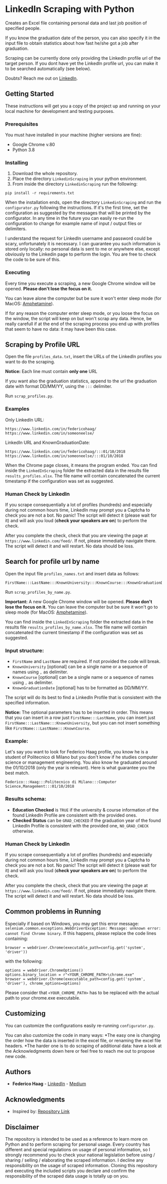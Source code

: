 # LinkedIn Scraping with Python

Creates an Excel file containing personal data and last job position of specified people.

If you know the graduation date of the person, you can also specify it in the input file to obtain statistics about how fast he/she got a job after graduation.

Scraping can be currently done only providing the LinkedIn profile url of the target person. If you dont have yet the LinkedIn profile url, you can make it to be searched automatically (see below).

Doubts? Reach me out on [LinkedIn](https://www.linkedin.com/in/federicohaag/).

## Getting Started

These instructions will get you a copy of the project up and running on your local machine for development and testing purposes.

### Prerequisites

You must have installed in your machine (higher versions are fine):
* Google Chrome v.80
* Python 3.8


### Installing

1. Download the whole repository.
2. Place the directory `LinkedinScraping` in your python environment.
3. From inside the directory `LinkedinScraping` run the following:
```
pip install -r requirements.txt
```
 
When the installation ends, open the directory `LinkedinScraping` and run the `configurator.py` following the instructions.
If it's the first time, set the configuration as suggested by the messages that will be printed by the configurator.
In any time in the future you can easily re-run the configuration to change for example name of input / output files or delimiters.

I understand the request for LinkedIn username and password could be scary, unfortunately it is necessary. I can guarantee you such information is stored only locally: no personal data is sent to me or anywhere else, except obviously to the Linkedin page to perform the login. You are free to check the code to be sure of this.

### Executing

Every time you execute a scraping, a new Google Chrome window will be opened. **Please don't lose the focus on it.**

You can leave alone the computer but be sure it won't enter sleep mode (for MacOS: [Amphetamine](https://apps.apple.com/it/app/amphetamine/id937984704?mt=12)).

If for any reason the computer enter sleep mode, or you loose the focus on the window, the script will keep on but won't scrap any data. Hence, be really carefull if at the end of the scraping process you end up with profiles that seem to have no data: it may have been this case.

## Scraping by Profile URL

Open the file `profiles_data.txt`, insert the URLs of the LinkedIn profiles you want to do the scraping.

**Notice:** Each line must contain **only one** URL

If you want also the graduation statistics, append to the url the graduation date with format DD/MM/YY, using the `:::` delimiter.

Run `scrap_profiles.py`.

### Examples ###

Only LinkedIn URL:
```
https://www.linkedin.com/in/federicohaag/
https://www.linkedin.com/in/someoneelse/
```

LinkedIn URL and KnownGraduationDate:
```
https://www.linkedin.com/in/federicohaag/:::01/10/2018
https://www.linkedin.com/in/someoneelse/:::01/10/2018
```

When the Chrome page closes, it means the program ended.
You can find inside the `LinkedInScraping` folder the extracted data in the results file `results_profiles.xlsx`.
The file name will contain concatenated the current timestamp if the configuration was set as suggested.

### Human Check by LinkedIn ###

If you scrape consequentially a lot of profiles (hundreds) and especially during not common hours time, LinkedIn may prompt you a Captcha to check you are not a bot. No panic! The script will detect it (please wait for it) and will ask you loud (**check your speakers are on**) to perform the check.

After you complete the check, check that you are viewing the page at `https://www.linkedin.com/feed/`. If not, please immediatly navigate there. The script will detect it and will restart. No data should be loss.

## Search for profile url by name

Open the input file `profiles_names.txt` and insert data as follows:
```
FirstName:::LastName:::KnownUniversity:::KnownCourse:::KnownGraduationDate
```

Run `scrap_profiles_by_name.py`.

**Important:** A new Google Chrome window will be opened. **Please don't lose the focus on it.** You can leave the computer but be sure it won't go to sleep mode (for MacOS: [Amphetamine](https://apps.apple.com/it/app/amphetamine/id937984704?mt=12)).

You can find inside the `LinkedInScraping` folder the extracted data in the results file `results_profiles_by_name.xlsx`.
The file name will contain concatenated the current timestamp if the configuration was set as suggested.

### Input structure:
* `FirstName` and `LastName` are required. If not provided the code will break.
* `KnownUniversity` [optional] can be a single name or a sequence of names using `,` as delimiter.
* `KnownCourse` [optional] can be a single name or a sequence of names using `,` as delimiter.
* `KnownGraduationDate` [optional] has to be formatted as DD/MM/YY.

The script will do its best to find a LinkedIn Profile that is consistent with the specified information.

**Notice:** The optional parameters has to be inserted in order. This means that you can insert in a row just `FirstName:::LastName`, you can insert just `FirstName:::LastName:::KnownUniversity`, but you can not insert something like `FirstName:::LastName:::KnownCourse`.

### Example:
Let's say you want to look for Federico Haag profile, you know he is a student of Politecnico di Milano but you don't know if he studies computer science or management engineering. You also know he graduated around the 01/10/2018 (only the year is relevant).
Here is what guarantee you the best match.
```
Federico:::Haag:::Politecnico di Milano:::Computer Science,Management:::01/10/2018
```

### Results schema:
* **Education Checked** is `TRUE` if the university & course information of the found LinkedIn Profile are consistent with the provided ones.
* **Checked Status** can be `GRAD_CHECKED` if the graduation year of the found LinkedIn Profile is consistent with the provided one, `NO_GRAD_CHECK` otherwise.

### Human Check by LinkedIn ###

If you scrape consequentially a lot of profiles (hundreds) and especially during not common hours time, LinkedIn may prompt you a Captcha to check you are not a bot. No panic! The script will detect it (please wait for it) and will ask you loud (**check your speakers are on**) to perform the check.

After you complete the check, check that you are viewing the page at `https://www.linkedin.com/feed/`. If not, please immediatly navigate there. The script will detect it and will restart. No data should be loss.


## Common problems in Running

Especially if based on Windows, you may get this error message:
```selenium.common.exceptions.WebDriverException: Message: unknown error: cannot find Chrome binary```.
If this happens, please replace the code lines containing:
```
browser = webdriver.Chrome(executable_path=config.get('system', 'driver'))
```
with the following:
```
options = webdriver.ChromeOptions()
options.binary_location = r"<YOUR_CHROME_PATH>\chrome.exe" 
browser = webdriver.Chrome(executable_path=config.get('system', 'driver'), chrome_options=options)
```
Please consider that `<YOUR_CHROME_PATH>` has to be replaced with the actual path to your chrome.exe executable.

## Customizing

You can customize the configurations easily re-running `configurator.py`.

You can also customize the code in many ways:
*The easy one is changing the order how the data is inserted in the excel file, or renaming the excel file headers.
*The harder one is to do scraping of additional data: have a look at the Acknowledgments down here or feel free to reach me out to propose new code.

## Authors

* **Federico Haag** - [LinkedIn](https://www.linkedin.com/in/federicohaag/) - [Medium](https://medium.com/@federicohaag)

## Acknowledgments

* Inspired by: [Repository Link](https://github.com/laxmimerit/LinkedIn-Profile-Scrapper-in-Python)

## Disclaimer

The repository is intended to be used as a reference to learn more on Python and to perform scraping for personal usage. Every country has different and special regulations on usage of personal information, so I strongly recommend you to check your national legislation before using / sharing / selling / elaborating the scraped information. I decline any responsibility on the usage of scraped information. Cloning this repository and executing the included scripts you declare and confirm the responsibility of the scraped data usage is totally up on you.
